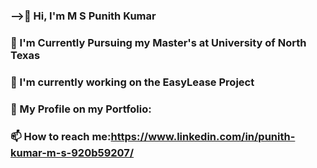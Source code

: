 ### -->👋 Hi, I'm M S Punith Kumar
### 🌱 I'm Currently Pursuing my Master's at University of North Texas
### 🔭 I'm currently working on the EasyLease Project
### 💼 My Profile on my Portfolio:
### 📫 How to reach me:https://www.linkedin.com/in/punith-kumar-m-s-920b59207/

<!--
**mspunith/mspunith** is a ✨ _special_ ✨ repository because its `README.md` (this file) appears on your GitHub profile.

Here are some ideas to get you started:

- 🔭 I’m currently working on ...
- 🌱 I’m currently learning ...
- 👯 I’m looking to collaborate on ...
- 🤔 I’m looking for help with ...
- 💬 Ask me about ...
- 📫 How to reach me: ...
- 😄 Pronouns: ...
- ⚡ Fun fact: ...
-->
